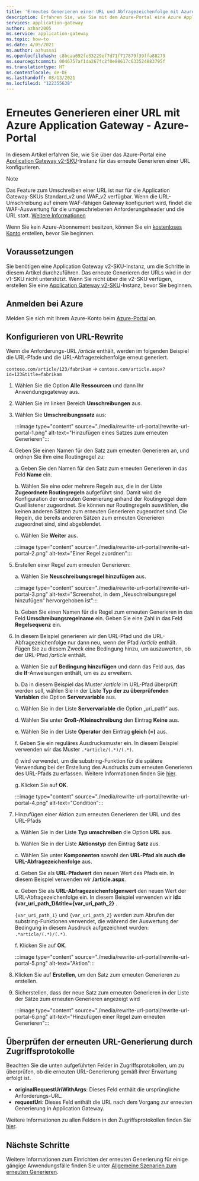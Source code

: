 ```yaml
---
title: 'Erneutes Generieren einer URL und Abfragezeichenfolge mit Azure Application Gateway: Azure-Portal'
description: Erfahren Sie, wie Sie mit dem Azure-Portal eine Azure Application Gateway-Instanz für das erneute Generieren einer URL und Abfragezeichenfolge konfigurieren.
services: application-gateway
author: azhar2005
ms.service: application-gateway
ms.topic: how-to
ms.date: 4/05/2021
ms.author: azhussai
ms.openlocfilehash: c8bcaa692fe33229ef7d71f717879f39ffa88279
ms.sourcegitcommit: 0046757af1da267fc2f0e88617c633524883795f
ms.translationtype: HT
ms.contentlocale: de-DE
ms.lasthandoff: 08/13/2021
ms.locfileid: "122355638"
---
```

# <a name="rewrite-url-with-azure-application-gateway---azure-portal"></a>Erneutes Generieren einer URL mit Azure Application Gateway - Azure-Portal

In diesem Artikel erfahren Sie, wie Sie über das Azure-Portal eine [Application Gateway v2-SKU](application-gateway-autoscaling-zone-redundant.md)-Instanz für das erneute Generieren einer URL konfigurieren.

>[!NOTE]
> Das Feature zum Umschreiben einer URL ist nur für die Application Gateway-SKUs Standard_v2 und WAF_v2 verfügbar. Wenn die URL-Umschreibung auf einem WAF-fähigen Gateway konfiguriert wird, findet die WAF-Auswertung für die umgeschriebenen Anforderungsheader und die URL statt. [Weitere Informationen](rewrite-http-headers-url.md#using-url-rewrite-or-host-header-rewrite-with-web-application-firewall-waf_v2-sku)

Wenn Sie kein Azure-Abonnement besitzen, können Sie ein [kostenloses Konto](https://azure.microsoft.com/free/?WT.mc_id=A261C142F) erstellen, bevor Sie beginnen.

## <a name="before-you-begin"></a>Voraussetzungen

Sie benötigen eine Application Gateway v2-SKU-Instanz, um die Schritte in diesem Artikel durchzuführen. Das erneute Generieren der URLs wird in der v1-SKU nicht unterstützt. Wenn Sie nicht über die v2-SKU verfügen, erstellen Sie eine [Application Gateway v2-SKU](tutorial-autoscale-ps.md)-Instanz, bevor Sie beginnen.

## <a name="sign-in-to-azure"></a>Anmelden bei Azure

Melden Sie sich mit Ihrem Azure-Konto beim [Azure-Portal](https://portal.azure.com/) an.

## <a name="configure-url-rewrite"></a>Konfigurieren von URL-Rewrite

Wenn die Anforderungs-URL */article* enthält, werden im folgenden Beispiel die URL-Pfade und die URL-Abfragezeichenfolge erneut generiert.

`contoso.com/article/123/fabrikam` -> `contoso.com/article.aspx?id=123&title=fabrikam`

1. Wählen Sie die Option **Alle Ressourcen** und dann Ihr Anwendungsgateway aus.

2. Wählen Sie im linken Bereich **Umschreibungen** aus.

3. Wählen Sie **Umschreibungssatz** aus:

    :::image type="content" source="./media/rewrite-url-portal/rewrite-url-portal-1.png" alt-text="Hinzufügen eines Satzes zum erneuten Generieren":::

4. Geben Sie einen Namen für den Satz zum erneuten Generieren an, und ordnen Sie ihm eine Routingregel zu:

    a. Geben Sie den Namen für den Satz zum erneuten Generieren in das Feld **Name** ein.
    
    b. Wählen Sie eine oder mehrere Regeln aus, die in der Liste **Zugeordnete Routingregeln** aufgeführt sind. Damit wird die Konfiguration der erneuten Generierung anhand der Routingregel dem Quelllistener zugeordnet. Sie können nur Routingregeln auswählen, die keinen anderen Sätzen zum erneuten Generieren zugeordnet sind. Die Regeln, die bereits anderen Sätzen zum erneuten Generieren zugeordnet sind, sind abgeblendet.
    
    c. Wählen Sie **Weiter** aus.
    
    :::image type="content" source="./media/rewrite-url-portal/rewrite-url-portal-2.png" alt-text="Einer Regel zuordnen":::

5. Erstellen einer Regel zum erneuten Generieren:

    a. Wählen Sie **Neuschreibungsregel hinzufügen** aus.
    
    :::image type="content" source="./media/rewrite-url-portal/rewrite-url-portal-3.png" alt-text="Screenshot, in dem „Neuschreibungsregel hinzufügen“ hervorgehoben ist":::
    
    b. Geben Sie einen Namen für die Regel zum erneuten Generieren in das Feld **Umschreibungsregelname** ein. Geben Sie eine Zahl in das Feld **Regelsequenz** ein.

6. In diesem Beispiel generieren wir den URL-Pfad und die URL-Abfragezeichenfolge nur dann neu, wenn der Pfad */article* enthält. Fügen Sie zu diesem Zweck eine Bedingung hinzu, um auszuwerten, ob der URL-Pfad */article* enthält.

    a. Wählen Sie auf **Bedingung hinzufügen** und dann das Feld aus, das die **If**-Anweisungen enthält, um es zu erweitern.
    
    b. Da in diesem Beispiel das Muster */article* im URL-Pfad überprüft werden soll, wählen Sie in der Liste **Typ der zu überprüfenden Variablen** die Option **Servervariable** aus.
    
    c. Wählen Sie in der Liste **Servervariable** die Option „uri_path“ aus.
    
    d. Wählen Sie unter **Groß-/Kleinschreibung** den Eintrag **Keine** aus.
    
    e. Wählen Sie in der Liste **Operator** den Eintrag **gleich (=)** aus.
    
    f. Geben Sie ein reguläres Ausdrucksmuster ein. In diesem Beispiel verwenden wir das Muster `.*article/(.*)/(.*)`.
    
      () wird verwendet, um die substring-Funktion für die spätere Verwendung bei der Erstellung des Ausdrucks zum erneuten Generieren des URL-Pfads zu erfassen. Weitere Informationen finden Sie [hier](rewrite-http-headers-url.md#capturing).

    g. Klicken Sie auf **OK**.

    :::image type="content" source="./media/rewrite-url-portal/rewrite-url-portal-4.png" alt-text="Condition":::

 

7. Hinzufügen einer Aktion zum erneuten Generieren der URL und des URL-Pfads

   a. Wählen Sie in der Liste **Typ umschreiben** die Option **URL** aus.

   b. Wählen Sie in der Liste **Aktionstyp** den Eintrag **Satz** aus.

   c. Wählen Sie unter **Komponenten** sowohl den **URL-Pfad als auch die URL-Abfragezeichenfolge** aus.

   d. Geben Sie als **URL-Pfadwert** den neuen Wert des Pfads ein. In diesem Beispiel verwenden wir **/article.aspx**. 

   e. Geben Sie als **URL-Abfragezeichenfolgenwert** den neuen Wert der URL-Abfragezeichenfolge ein. In diesem Beispiel verwenden wir **id={var_uri_path_1}&title={var_uri_path_2}** .
    
    `{var_uri_path_1}` und `{var_uri_path_2}` werden zum Abrufen der substring-Funktionen verwendet, die während der Auswertung der Bedingung in diesem Ausdruck aufgezeichnet wurden: `.*article/(.*)/(.*)`.
    
   f. Klicken Sie auf **OK**.

    :::image type="content" source="./media/rewrite-url-portal/rewrite-url-portal-5.png" alt-text="Aktion":::

8. Klicken Sie auf **Erstellen**, um den Satz zum erneuten Generieren zu erstellen.

9. Sicherstellen, dass der neue Satz zum erneuten Generieren in der Liste der Sätze zum erneuten Generieren angezeigt wird

    :::image type="content" source="./media/rewrite-url-portal/rewrite-url-portal-6.png" alt-text="Hinzufügen einer Regel zum erneuten Generieren":::

## <a name="verify-url-rewrite-through-access-logs"></a>Überprüfen der erneuten URL-Generierung durch Zugriffsprotokolle

Beachten Sie die unten aufgeführten Felder in Zugriffsprotokollen, um zu überprüfen, ob die erneuten URL-Generierung gemäß ihrer Erwartung erfolgt ist.

* **originalRequestUriWithArgs**: Dieses Feld enthält die ursprüngliche Anforderungs-URL.
* **requestUri**: Dieses Feld enthält die URL nach dem Vorgang zur erneuten Generierung in Application Gateway.

Weitere Informationen zu allen Feldern in den Zugriffsprotokollen finden Sie [hier](application-gateway-diagnostics.md#for-application-gateway-and-waf-v2-sku).

##  <a name="next-steps"></a>Nächste Schritte

Weitere Informationen zum Einrichten der erneuten Generierung für einige gängige Anwendungsfälle finden Sie unter [Allgemeine Szenarien zum erneuten Generieren](./rewrite-http-headers-url.md).
